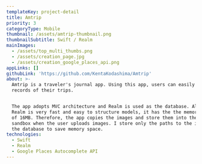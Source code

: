 ```yaml
---
templateKey: project-detail
title: Amtrip
priority: 3
categoryType: Mobile
thumbnail: /assets/amtrip-thumbnail.png
thumbnailSubtitle: Swift / Realm
mainImages:
  - /assets/top_multi_thumbs.png
  - /assets/creation_page.jpg
  - /assets/creation_google_places_api.png
appLinks: []
githubLink: 'https://github.com/KentaKodashima/Amtrip'
about: >-
  Amtrip is a traveler's journal app. Using this app, users can easily make
  records of their trips.


  The app adopts MVC architecture and Realm is used as the database. Although
  Realm is very fast and easy to structure models, it has the the memory limit
  of 16MB. Therefore, the app copies the images and store them into the app
  sandbox when the user uploads images. I store only the paths to the images in
  the database to save memory space.
technologies:
  - Swift
  - Realm
  - Google Places Autocomplete API
---
```


